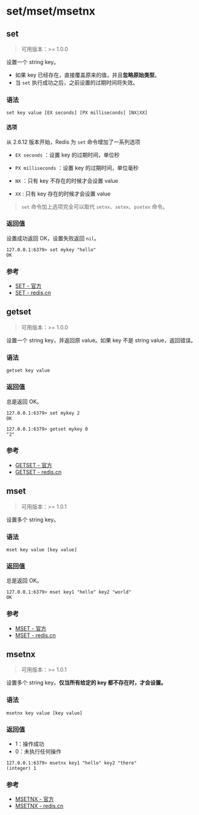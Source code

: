 # set/mset/msetnx

## set

> 可用版本：>= 1.0.0

设置一个 string key。

- 如果 key 已经存在，直接覆盖原来的值，并且**忽略原始类型**。
- 当 `set` 执行成功之后，之前设置的过期时间将失效。

### 语法

```
set key value [EX seconds] [PX milliseconds] [NX|XX]
```

#### 选项

从 2.6.12 版本开始，Redis 为 `set` 命令增加了一系列选项

- `EX seconds` ：设置 key 的过期时间，单位秒

- `PX milliseconds` ：设置 key 的过期时间，单位毫秒

- `NX` ：只有 key 不存在的时候才会设置 value

- `XX` : 只有 key 存在的时候才会设置 value

> `set` 命令加上选项完全可以取代 `setnx`、`setex`、`psetex` 命令。

### 返回值

设置成功返回 OK，设置失败返回 `nil`。

```
127.0.0.1:6379> set mykey "hello"
OK
```

### 参考

- [SET - 官方](https://redis.io/commands/set)
- [SET - redis.cn](http://www.redis.cn/commands/set.html)


## getset

> 可用版本：>= 1.0.0

设置一个 string key，并返回原 value。如果 key 不是 string value，返回错误。

### 语法

```
getset key value
```

### 返回值

总是返回 OK。

```
127.0.0.1:6379> set mykey 2
OK

127.0.0.1:6379> getset mykey 0
"2"
```

### 参考

- [GETSET - 官方](https://redis.io/commands/getset)
- [GETSET - redis.cn](http://www.redis.cn/commands/getset.html)


## mset

> 可用版本：>= 1.0.1

设置多个 string key。

### 语法

```
mset key value [key value]
```

### 返回值

总是返回 OK。

```
127.0.0.1:6379> mset key1 "hello" key2 "world"
OK
```

### 参考

- [MSET - 官方](https://redis.io/commands/mset)
- [MSET - redis.cn](http://www.redis.cn/commands/mset.html)


## msetnx

> 可用版本：>= 1.0.1

设置多个 string key。**仅当所有给定的 key 都不存在时，才会设置。**

### 语法

```
msetnx key value [key value]
```

### 返回值

- 1：操作成功
- 0：未执行任何操作

```
127.0.0.1:6379> msetnx key1 "hello" key2 "there"
(integer) 1
```

### 参考

- [MSETNX - 官方](https://redis.io/commands/msetnx)
- [MSETNX - redis.cn](http://www.redis.cn/commands/msetnx.html)
